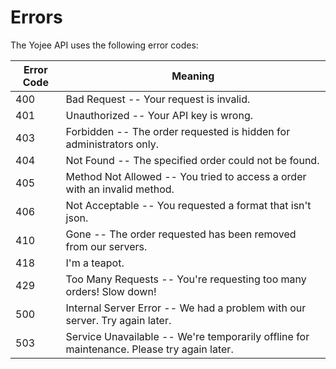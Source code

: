 # Errors

<!-- <aside class="notice">
This error section is stored in a separate file in <code>includes/_errors.md</code>. Slate allows you to optionally separate out your docs into many files...just save them to the <code>includes</code> folder and add them to the top of your <code>index.md</code>'s frontmatter. Files are included in the order listed.
</aside> -->

The Yojee API uses the following error codes:


Error Code | Meaning
---------- | -------
400 | Bad Request -- Your request is invalid.
401 | Unauthorized -- Your API key is wrong.
403 | Forbidden -- The order requested is hidden for administrators only.
404 | Not Found -- The specified order could not be found.
405 | Method Not Allowed -- You tried to access a order with an invalid method.
406 | Not Acceptable -- You requested a format that isn't json.
410 | Gone -- The order requested has been removed from our servers.
418 | I'm a teapot.
429 | Too Many Requests -- You're requesting too many orders! Slow down!
500 | Internal Server Error -- We had a problem with our server. Try again later.
503 | Service Unavailable -- We're temporarily offline for maintenance. Please try again later.
